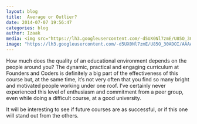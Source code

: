 ```yaml
---
layout: blog
title:  Average or Outlier?
date: 2014-07-07 19:56:47
categories: blog
author: Izaak
media: <img src="https://lh3.googleusercontent.com/-d5UX0Nl7zmE/U85O_30ADOI/AAAAAAAADzQ/BUQ21aZWAzk/w1004-h564-no/IMG_20140704_134010106_HDR.jpg">
image: "https://lh3.googleusercontent.com/-d5UX0Nl7zmE/U85O_30ADOI/AAAAAAAADzQ/BUQ21aZWAzk/w1004-h564-no/IMG_20140704_134010106_HDR.jpg"
---
```



How much does the quality of an educational environment depends on the people around you? The dynamic, practical and engaging curriculum at Founders and Coders is definitely a big part of the effectiveness of this course but, at the same time, it’s not very often that you find so many bright and motivated people working under one roof. I’ve certainly never experienced this level of enthusiasm and commitment from a peer group, even while doing a difficult course, at a good university. 

It will be interesting to see if future courses are as successful, or if this one will stand out from the others.